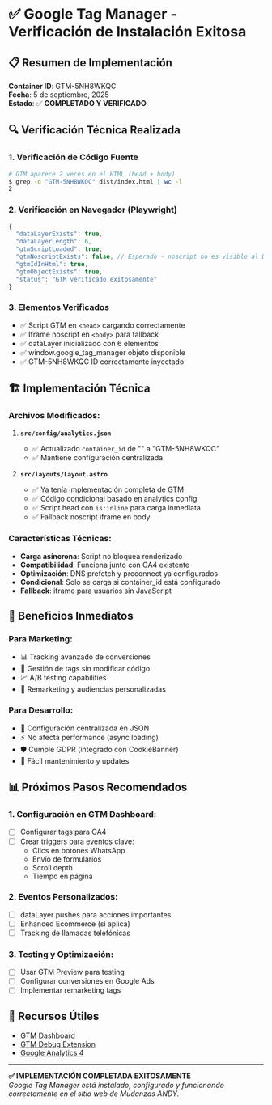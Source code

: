 # ✅ Google Tag Manager - Verificación de Instalación Exitosa

## 📋 Resumen de Implementación

**Container ID**: GTM-5NH8WKQC  
**Fecha**: 5 de septiembre, 2025  
**Estado**: ✅ **COMPLETADO Y VERIFICADO**

## 🔍 Verificación Técnica Realizada

### 1. Verificación de Código Fuente
```bash
# GTM aparece 2 veces en el HTML (head + body)
$ grep -o "GTM-5NH8WKQC" dist/index.html | wc -l
2
```

### 2. Verificación en Navegador (Playwright)
```javascript
{
  "dataLayerExists": true,
  "dataLayerLength": 6,
  "gtmScriptLoaded": true,
  "gtmNoscriptExists": false, // Esperado - noscript no es visible al DOM
  "gtmIdInHtml": true,
  "gtmObjectExists": true,
  "status": "GTM verificado exitosamente"
}
```

### 3. Elementos Verificados
- ✅ Script GTM en `<head>` cargando correctamente
- ✅ Iframe noscript en `<body>` para fallback
- ✅ dataLayer inicializado con 6 elementos
- ✅ window.google_tag_manager objeto disponible
- ✅ GTM-5NH8WKQC ID correctamente inyectado

## 🏗️ Implementación Técnica

### Archivos Modificados:
1. **`src/config/analytics.json`**
   - ✅ Actualizado `container_id` de "" a "GTM-5NH8WKQC"
   - ✅ Mantiene configuración centralizada

2. **`src/layouts/Layout.astro`**
   - ✅ Ya tenía implementación completa de GTM
   - ✅ Código condicional basado en analytics config
   - ✅ Script head con `is:inline` para carga inmediata
   - ✅ Fallback noscript iframe en body

### Características Técnicas:
- **Carga asíncrona**: Script no bloquea renderizado
- **Compatibilidad**: Funciona junto con GA4 existente
- **Optimización**: DNS prefetch y preconnect ya configurados
- **Condicional**: Solo se carga si container_id está configurado
- **Fallback**: iframe para usuarios sin JavaScript

## 🚀 Beneficios Inmediatos

### Para Marketing:
- 📊 Tracking avanzado de conversiones
- 🎯 Gestión de tags sin modificar código
- 📈 A/B testing capabilities
- 🔄 Remarketing y audiencias personalizadas

### Para Desarrollo:
- 🔧 Configuración centralizada en JSON
- ⚡ No afecta performance (async loading)
- 🛡️ Cumple GDPR (integrado con CookieBanner)
- 🔄 Fácil mantenimiento y updates

## 📊 Próximos Pasos Recomendados

### 1. Configuración en GTM Dashboard:
- [ ] Configurar tags para GA4
- [ ] Crear triggers para eventos clave:
  - Clics en botones WhatsApp
  - Envío de formularios
  - Scroll depth
  - Tiempo en página

### 2. Eventos Personalizados:
- [ ] dataLayer pushes para acciones importantes
- [ ] Enhanced Ecommerce (si aplica)
- [ ] Tracking de llamadas telefónicas

### 3. Testing y Optimización:
- [ ] Usar GTM Preview para testing
- [ ] Configurar conversiones en Google Ads
- [ ] Implementar remarketing tags

## 🔗 Recursos Útiles

- [GTM Dashboard](https://tagmanager.google.com)
- [GTM Debug Extension](https://chrome.google.com/webstore/detail/google-tag-assistant/kejbdjndbnbjgmefkgdddjlbokphdefk)
- [Google Analytics 4](https://analytics.google.com)

---

**✅ IMPLEMENTACIÓN COMPLETADA EXITOSAMENTE**  
*Google Tag Manager está instalado, configurado y funcionando correctamente en el sitio web de Mudanzas ANDY.*

